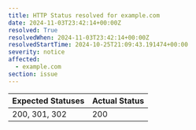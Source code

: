 ```yaml
---
title: HTTP Status resolved for example.com
date: 2024-11-03T23:42:14+00:00Z
resolved: True
resolvedWhen: 2024-11-03T23:42:14+00:00Z
resolvedStartTime: 2024-10-25T21:09:43.191474+00:00
severity: notice
affected:
  - example.com
section: issue
---
```


| Expected Statuses | Actual Status  |
|-------------------|----------------|
| 200, 301, 302 | 200 |
